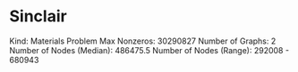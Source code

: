 # Sinclair

Kind: Materials Problem
Max Nonzeros: 30290827
Number of Graphs: 2
Number of Nodes (Median): 486475.5
Number of Nodes (Range): 292008 - 680943